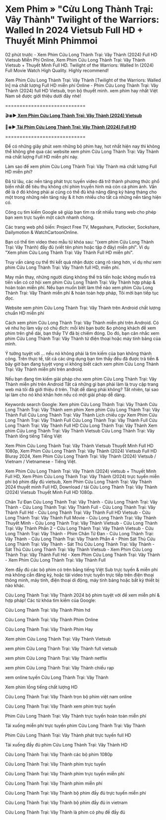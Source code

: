 # Xem Phim » "Cửu Long Thành Trại: Vây Thành" Twilight of the Warriors: Walled In 2024 Vietsub Full HD + Thuyết Minh Phimmoi

02 phút trước - Xem Phim Cửu Long Thành Trại: Vây Thành (2024) Full HD Vietsub Miễn Phí Online, Xem Phim Cửu Long Thành Trại: Vây Thành Vietsub + Thuyết Minh Full HD. Twilight of the Warriors: Walled In (2024) Full Movie Watch High Quality. Highly recommend!

Xem Phim Cửu Long Thành Trại: Vây Thành [Twilight of the Warriors: Walled In] mà chất lượng Full HD miễn phí Online - Phim Cửu Long Thành Trại: Vây Thành (2024) full HD Vietsub, trọn bộ thuyết minh. xem phim hay nhất Việt Nam sẽ được giới thiệu dưới đây nhé!

============================

🎬◉▶️<b><a href="https://bit.ly/3A2ek5W"> Xem Phim Cửu Long Thành Trại: Vây Thành (2024) Vietsub</a></b>

📁◉▶️<b><a href="https://bit.ly/3A2ek5W"> Tải Phim Cửu Long Thành Trại: Vây Thành (2024) Full HD</a></b>

============================

Để có những giây phút xem những bộ phim hay, hot nhất hiện nay thì không thể không ghé qua các website xem phim Cửu Long Thành Trại: Vây Thành mà chất lượng Full HD miễn phí này.

Làm sao để xem phim Cửu Long Thành Trại: Vây Thành mà chất lượng Full HD miễn phí?

Đã từ lâu, các nền tảng phát trực tuyến video đã trở thành phương thức phổ biến nhất để tiêu thụ không chỉ phim truyền hình mà còn cả phim ảnh. Vấn đề là ở đó không phải ai cũng có thể đủ khả năng đăng ký hàng tháng cho một trong những nền tảng này & ít hơn nhiều cho tất cả những nền tảng hiện có.

Công cụ tìm kiếm Google sẽ giúp bạn tìm ra rất nhiều trang web cho phép bạn xem trực tuyến một cách nhanh chóng.

Các trang web phổ biến: Project Free TV, Megashare, Putlocker, Sockshare, Dailymotion & WatchCartoonOnline.

Bạn có thể tìm video theo mẫu từ khóa sau: "(xem phim Cửu Long Thành Trại: Vây Thành) đầy đủ (viết tên phim hoặc tập ở đây) miễn phí". Ví dụ "Xem phim Cửu Long Thành Trại: Vây Thành Full HD miễn phí".

Truy vấn càng cụ thể thì kết quả nhận được càng rõ ràng hơn, ví dụ như xem phim Cửu Long Thành Trại: Vây Thành full HD, miễn phí.

May mắn thay, những người dùng không thể trả tiền hoặc không muốn trả tiền vẫn có cơ hội xem phim Cửu Long Thành Trại: Vây Thành hợp pháp & hoàn toàn miễn phí. Nếu bạn muốn biết làm thế nào xem phim Cửu Long Thành Trại: Vây Thành miễn phí & hoàn toàn hợp pháp, Tôi mời bạn tiếp tục đọc.

Website xem phim Cửu Long Thành Trại: Vây Thành trên Android chất lượng chuẩn HD miễn phí

Cách xem phim Cửu Long Thành Trại: Vây Thành miễn phí trên Android. Có vẻ như họ làm vậy có chủ đích: mỗi khi bạn bước &o phòng khách để xem phim trên ghế dài, bạn thấy TV đã bị chiếm đóng. Do đó, bạn cân nhắc xem phim Cửu Long Thành Trại: Vây Thành từ điện thoại hoặc máy tính bảng của mình.

Ý tưởng tuyệt vời ... nếu nó không phải là tìm kiếm của bạn không thành công. Trên thực tế, tất cả các ứng dụng bạn tìm thấy đều đã được trả tiền & bây giờ bạn đang tuyệt vọng vì không biết cách xem phim Cửu Long Thành Trại: Vây Thành miễn phí trên android.

Nếu bạn đang tìm kiếm giải pháp cho xem phim Cửu Long Thành Trại: Vây Thành miễn phí trên Android Tất cả những gì bạn phải làm là truy cập trang web mà tôi đã giới thiệu ở trên. Thật dễ dàng phải không? Tất nhiên, tại sao lại làm cho nó khó khăn hơn nếu có một giải pháp dễ dàng.

Keywords search Google: Xem phim Cửu Long Thành Trại: Vây Thành Cửu Long Thành Trại: Vây Thành xem phim Xem phim Cửu Long Thành Trại: Vây Thành Full Cửu Long Thành Trại: Vây Thành Lịch chiếu cgv Xem Phim Cửu Long Thành Trại: Vây Thành Full Cửu Long Thành Trại: Vây Thành Full Cửu Long Thành Trại: Vây Thành Full HD Cửu Long Thành Trại: Vây Thành Xem phim Cửu Long Thành Trại: Vây Thành Vietsub Cửu Long Thành Trại: Vây Thành lồng tiếng Tiếng Việt

Xem Phim Cửu Long Thành Trại: Vây Thành Vietsub Thuyết Minh Full HD 1080p, Xem Phim Cửu Long Thành Trại: Vây Thành (2024) Vietsub Full HD Bluray 2024, Xem Phim Cửu Long Thành Trại: Vây Thành (2024) Vietsub / Vietnam / Vietnamese - Tiếng Việt.

Xem Phim Cửu Long Thành Trại: Vây Thành (2024) vietsub + Thuyết Minh Full HD, Xem Phim Cửu Long Thành Trại: Vây Thành (2024) trực tuyến miễn phí bộ phim đầy đủ vietsub, Xem Phim Cửu Long Thành Trại: Vây Thành 2024 thuyết minh Full HD, Download / tải Cửu Long Thành Trại: Vây Thành (2024) Vietsub Thuyết Minh Full HD 1080p.

Chân Tư Đan Cửu Long Thành Trại: Vây Thành - Cửu Long Thành Trại: Vây Thành - Cửu Long Thành Trại: Vây Thành Full - Cửu Long Thành Trại: Vây Thành Full Hd - Cửu Long Thành Trại: Vây Thành Full HD Vietsub - Cửu Long Thành Trại: Vây Thành Full Movie - Cửu Long Thành Trại: Vây Thành Thuyết Minh - Cửu Long Thành Trại: Vây Thành Vietsub - Cửu Long Thành Trại: Vây Thành Phần 2 - Cửu Long Thành Trại: Vây Thành Vietsub - Cửu Long Thành Trại: Vây Thành - Phim Chân Tử Đan - Cửu Long Thành Trại: Vây Thành - Cửu Long Thành Trại: Vây Thành Phần 4 - Phim Sát Thủ Cửu Long Thành Trại: Vây Thành - Sát Thủ Cửu Long Thành Trại: Vây Thành - Sát Thủ Cửu Long Thành Trại: Vây Thành Vietsub - Xem Phim Cửu Long Thành Trại: Vây Thành Full Hd - Xem Phim Cửu Long Thành Trại: Vây Thành - Xem Phim Cửu Long Thành Trại: Vây Thành Full


Xem đầy đủ các bộ phim có trên bằng tiếng Việt Sub trực tuyến & miễn phí mà không cần đăng ký, hoặc tải video trực tuyến trực tiếp trên điện thoại thông minh, máy tính, điện thoại di động, máy tính bảng hoặc bất kỳ thiết bị nào khác.

Cửu Long Thành Trại: Vây Thành 2024 bộ phim tuyệt vời để xem miễn phí & hợp pháp!
Các từ khóa tìm kiếm của Google:

Cửu Long Thành Trại: Vây Thành Phim hd

Cửu Long Thành Trại: Vây Thành Phim Online

Cửu Long Thành Trại: Vây Thành Phim Hay

Xem phim Cửu Long Thành Trại: Vây Thành Vietsub

xem phim Cửu Long Thành Trại: Vây Thành full vietsub

xem phim Cửu Long Thành Trại: Vây Thành netflix

xem phim Cửu Long Thành Trại: Vây Thành chiếu rạp

xem online tuyến Cửu Long Thành Trại: Vây Thành

Xem phim lồng tiếng chất lượng HD

Cửu Long Thành Trại: Vây Thành trọn bộ phim việt nam online

Cửu Long Thành Trại: Vây Thành xem phim trực tuyến

Phim Cửu Long Thành Trại: Vây Thành trực tuyến hoàn toàn miễn phí

Tải xuống miễn phí trực tuyến phim Cửu Long Thành Trại: Vây Thành

Phim Cửu Long Thành Trại: Vây Thành phát trực tuyến full HD

Tải xuống đầy đủ phim Cửu Long Thành Trại: Vây Thành HD

Cửu Long Thành Trại: Vây Thành các bộ phim 1080p

Cửu Long Thành Trại: Vây Thành phim trực tuyến

Cửu Long Thành Trại: Vây Thành phim trực tuyến miễn phí

Cửu Long Thành Trại: Vây Thành phim miễn phí

Cửu Long Thành Trại: Vây Thành bộ phim đầy đủ trực tuyến miễn phí

Cửu Long Thành Trại: Vây Thành bộ phim đầy đủ in vietnam

Cửu Long Thành Trại: Vây Thành là phim có phụ đề đầy đủ
